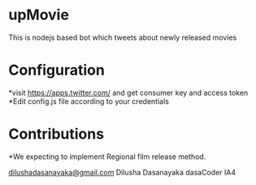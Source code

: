 # upMovie
This is nodejs based bot which tweets about newly released movies


# Configuration
*visit https://apps.twitter.com/ and get consumer key and access token
*Edit config.js file according to your credentials

# Contributions
*We expecting to implement Regional film release method.


dilushadasanayaka@gmail.com Dilusha Dasanayaka dasaCoder IA4

